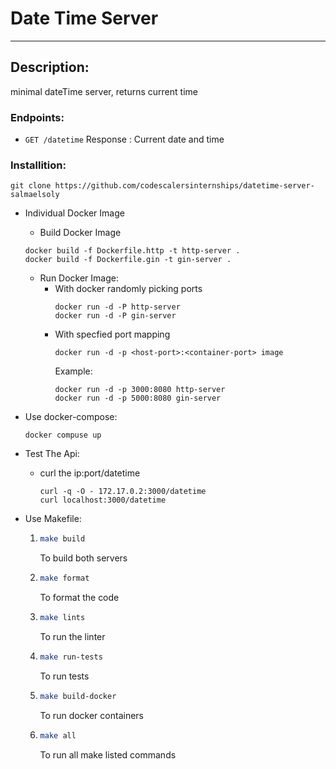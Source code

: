 # Date Time Server
------------------

## Description:
minimal dateTime server, returns current time

### Endpoints:
- `GET /datetime`
Response : Current date and time

### Installition:
```
git clone https://github.com/codescalersinternships/datetime-server-salmaelsoly
```
- Individual Docker Image
    - Build Docker Image
    ```
    docker build -f Dockerfile.http -t http-server .
    docker build -f Dockerfile.gin -t gin-server .
    ```
    - Run Docker Image:
        - With docker randomly picking ports
            ```
            docker run -d -P http-server
            docker run -d -P gin-server
            ```
        - With specfied port mapping
            ```
            docker run -d -p <host-port>:<container-port> image
            ```
            Example:
            ```
            docker run -d -p 3000:8080 http-server
            docker run -d -p 5000:8080 gin-server
            ```

- Use docker-compose:
    ```
    docker compuse up
    ```
 - Test The Api:
    - curl the ip:port/datetime
        ```
        curl -q -O - 172.17.0.2:3000/datetime
        curl localhost:3000/datetime
        ```
- Use Makefile:

  1.
        ```bash
        make build
        ```
        To build both servers
  
    2.
        ```bash
        make format
        ```
        To format the code
  
    3.
        ```bash
        make lints
        ```
        To run the linter
  
    4.
        ```bash
        make run-tests
        ```
        To run tests
  
    5.
        ```bash
        make build-docker
        ```
        To run docker containers
  
    6.
        ```bash
        make all
        ```
        To run all make listed commands
